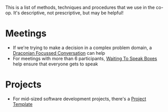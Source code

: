 This is a list of methods, techniques and procedures that we use in the co-op. It's descriptive, not prescriptive, but may be helpful! 

# Meetings

* If we're trying to make a decision in a complex problem domain, a [Draconian Focussed Conversation]() can help
* For meetings with more than 6 participants, [Waiting To Speak Boxes]() help ensure that everyone gets to speak

# Projects 

* For mid-sized software development projects, there's a [Project Template](https://docs.google.com/document/d/12vbpVpyOFUkT1S_1kfdjdzBaEDp8Arrj_91PCNPRmnY/edit)



